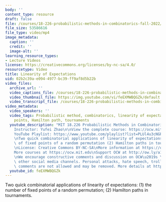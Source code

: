 ```yaml
---
body: ''
content_type: resource
draft: false
file: /courses/18-226-probabilistic-methods-in-combinatorics-fall-2022/18226-linearity-of-expectations_360p_16_9.mp4
file_size: 53586616
file_type: video/mp4
image_metadata:
  caption: ''
  credit: ''
  image-alt: ''
learning_resource_types:
- Lecture Videos
license: https://creativecommons.org/licenses/by-nc-sa/4.0/
resourcetype: Video
title: Linearity of Expectations
uid: 02b2c39a-e094-4977-bc39-ff9af8d5b22b
video_files:
  archive_url: ''
  video_captions_file: /courses/18-226-probabilistic-methods-in-combinatorics-fall-2022/1Y0uagXz-GqUdxG-nQNHC-ewpw1qrDO98_transcript.webvtt
  video_thumbnail_file: https://img.youtube.com/vi/feEXMWBQGZk/default.jpg
  video_transcript_file: /courses/18-226-probabilistic-methods-in-combinatorics-fall-2022/1Y0uagXz-GqUdxG-nQNHC-ewpw1qrDO98_transcript.pdf
video_metadata:
  video_speakers: ''
  video_tags: Probabilistic method, combinatorics, linearity of expectations, fixed
    points, Hamilton path, tournaments
  youtube_description: "MIT 18.226 Probabilistic Methods in Combinatorics, Fall 2024\n\
    Instructor: Yufei Zhao\n\nView the complete course: https://ocw.mit.edu/courses/18-226-probabilistic-methods-in-combinatorics-fall-2022/\n\
    YouTube Playlist: https://www.youtube.com/playlist?list=PLUl4u3cNGP61cYB5ymvFiEbIb-wWHfaqO\n\
    \nTwo quick combinatorial applications of linearity of expectations: (1) the number\
    \ of fixed points of a random permutation (2) Hamilton paths in tournaments.\n\
    \nLicense: Creative Commons BY-NC-SA\nMore information at https://ocw.mit.edu/terms\n\
    More courses at https://ocw.mit.edu\nSupport OCW at http://ow.ly/a1If50zVRlQ\n\
    \nWe encourage constructive comments and discussion on OCW\u2019s YouTube and\
    \ other social media channels. Personal attacks, hate speech, trolling, and inappropriate\
    \ comments are not allowed and may be removed. More details at https://ocw.mit.edu/comments."
  youtube_id: feEXMWBQGZk
---
```

Two quick combinatorial applications of linearity of expectations: (1) the number of fixed points of a random permutation; (2) Hamilton paths in tournaments.